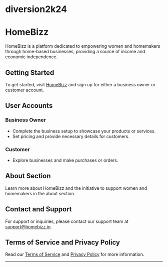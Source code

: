 # diversion2k24
# HomeBizz

HomeBizz is a platform dedicated to empowering women and homemakers through home-based businesses, providing a source of income and economic independence.

## Getting Started

To get started, visit [HomeBizz](https://www.homebizz.in) and sign up for either a business owner or customer account.

## User Accounts

### Business Owner
- Complete the business setup to showcase your products or services.
- Set pricing and provide necessary details for customers.

### Customer
- Explore businesses and make purchases or orders.

## About Section

Learn more about HomeBizz and the initiative to support women and homemakers in the about section.

## Contact and Support

For support or inquiries, please contact our support team at support@homebizz.in.

## Terms of Service and Privacy Policy

Read our [Terms of Service](https://www.homebizz.in/terms) and [Privacy Policy](https://www.homebizz.in/privacy) for more information.

---


